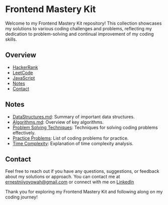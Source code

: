 # Frontend Mastery Kit

Welcome to my Frontend Mastery Kit repository! This collection showcases my solutions to various coding challenges and problems, reflecting my dedication to problem-solving and continual improvement of my coding skills.

## Overview

- [HackerRank](/HackerRank)
- [LeetCode](/LeetCode)
- [JavaScript](/JavaScript)
- [Notes](/Notes)
- [Contact](#Contact)

## Notes

- [DataStructures.md](/Notes/DataStructures.md): Summary of important data structures.
- [Algorithms.md](/Notes/Algorithms.md): Overview of key algorithms.
- [Problem Solving Techniques](/Notes/Problem-Solving-Techniques.md): Techniques for solving coding problems effectively.
- [Practice Problems](/Notes/Practice-Problems.md): List of coding problems for practice.
- [Time Complexity](/Notes/TimeComplexity.md): Explanation of time complexity analysis.

## Contact

Feel free to reach out if you have any questions, suggestions, or feedback about my solutions or approach. You can contact me at [ernestniiyoyowah@gmail.com](mailto:ernestniiyoyowah@gmail.com) or connect with me on [LinkedIn](https://www.linkedin.com/in/ernestyoyowah)

Thank you for exploring my Frontend Mastery Kit and following along on my coding journey!
